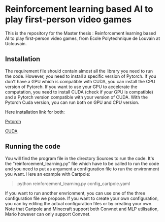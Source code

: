# Reinforcement learning based AI to play first-person video games

This is the repository for the Master thesis : Reinforcement learning based AI to play first-person video games, from Ecole Polytechnique de Louvain at Uclouvain.

## Installation

The requirement file should contain almost all the library you need to run the code. However, you need to install a specific version of Pytorch. If you don't have a GPU which is compatible with CUDA, you can install the CPU version of Pytorch. If you want to use your GPU to accelerate the computation, you need to install CUDA (check if your GPU is compatible) and a Pytorch version compatible with your version of CUDA. With the Pytorch Cuda version, you can run both on GPU and CPU version.

Here installation link for both:

[Pytorch](https://pytorch.org)

[CUDA](https://developer.nvidia.com/cuda-downloads)

## Running the code

You will find the program file in the directory Sources to run the code. It's the "reinforcement_learning.py" file which have to be called to run the code and you need to put as argument a configuration file to run the environment you want. Here an example with Cartpole:

> python reinforcement_learning.py config_cartpole.yaml

If you want to run another envrionment, you can use one of the three configuration file we propose. If you want to create your own configuration, you can by editing the actual configuration files or by creating your own. Note that Cartpole and Minecraft support both Convnet and MLP utilisation, Mario however can only support Convnet.
